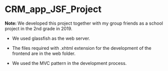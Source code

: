 # CRM_app_JSF_Project

<strong>Note: </strong> We developed this project together with my group friends as a school project in the 2nd grade in 2019.

* We used glassfish as the web server.

* The files required with .xhtml extension for the development of the frontend are in the web folder.

* We used the MVC pattern in the development process. 


